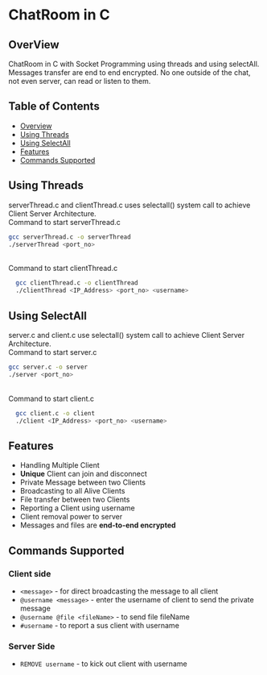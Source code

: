 # ChatRoom in C

## OverView
ChatRoom in C with Socket Programming using threads and using selectAll. Messages transfer are end to end encrypted. No one outside of the chat, not even server, can read or listen to them.<br> 
## Table of Contents
- [Overview](#overview)
- [Using Threads](#using-threads)
- [Using SelectAll](#using-selectall)
- [Features](features)
- [Commands Supported](commands-supported)

## Using Threads
serverThread.c and clientThread.c uses selectall() system call to achieve Client Server Architecture.<br>
Command to start serverThread.c

  ```bash
  gcc serverThread.c -o serverThread
  ./serverThread <port_no>
  ```
<br>
Command to start clientThread.c

  ```bash
    gcc clientThread.c -o clientThread
    ./clientThread <IP_Address> <port_no> <username>
  ```

## Using SelectAll
server.c and client.c use selectall() system call to achieve Client Server Architecture.<br>
Command to start server.c

  ```bash
  gcc server.c -o server
  ./server <port_no>
  ```
<br>
Command to start client.c

  ```bash
    gcc client.c -o client
    ./client <IP_Address> <port_no> <username>
  ```

## Features
- Handling Multiple Client
- <b>Unique</b> Client can join and disconnect
- Private Message between two Clients
- Broadcasting to all Alive Clients
- File transfer between two Clients
- Reporting a Client using username
- Client removal power to server
- Messages and files are <b>end-to-end encrypted</b>
 
## Commands Supported 
### Client side 
- `<message>` - for direct broadcasting the message to all client
- `@username <message>` - enter the username of client to send the private message
- `@username @file <fileName>` - to send file fileName
- `#username` - to report a sus client with username
  <br>
### Server Side
- `REMOVE username` - to kick out client with username
  
